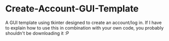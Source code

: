 # Create-Account-GUI-Template
A GUI template using tkinter designed to create an account/log in. If I have to explain how to use this in combination with your own code, you probably shouldn't be downloading it :P
